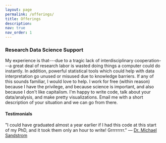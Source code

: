 ```yaml
---
layout: page
permalink: /offerings/
title: Offerings
description: 
nav: true
nav_order: 1
---
```


### Research Data Science Support

My experience is that---due to a tragic lack of interdisciplinary cooperation---a great deal of research labor is wasted doing things a computer could do instantly.  In addition, powerful statistical tools which could help with data interpretation go unused or misused due to knowledge barriers.  If any of this sounds familiar, I would love to help.  I work for free (within reason) because I have the privilege, and because science is important, and also because I don't like capitalism.  I'm happy to write code, talk about your data/analysis, and make pretty visualizations.  Email me with a short description of your situation and we can go from there.

#### Testimonials

"I could have graduated almost a year earlier if I had this code at this start of my PhD, and it took them only an hour to write! Grrrrrrrr." — <a href="https://emes.unc.edu/people-indiv/michael-sandstrom/">Dr. Michael Sandstrom</a>
